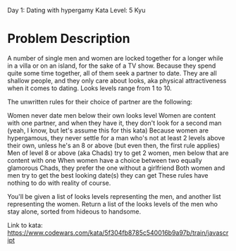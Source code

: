 Day 1: Dating with hypergamy
Kata Level: 5 Kyu

Problem Description
====================
A number of single men and women are locked together for a longer while in a villa or on an island, for the sake of a TV show. Because they spend quite some time together, all of them seek a partner to date. They are all shallow people, and they only care about looks, aka physical attractiveness when it comes to dating. Looks levels range from 1 to 10.

The unwritten rules for their choice of partner are the following:

Women never date men below their own looks level
Women are content with one partner, and when they have it, they don't look for a second man (yeah, I know, but let's assume this for this kata)
Because women are hypergamous, they never settle for a man who's not at least 2 levels above their own, unless he's an 8 or above (but even then, the first rule applies)
Men of level 8 or above (aka Chads) try to get 2 women, men below that are content with one
When women have a choice between two equally glamorous Chads, they prefer the one without a girlfriend
Both women and men try to get the best looking date(s) they can get
These rules have nothing to do with reality of course.

You'll be given a list of looks levels representing the men, and another list representing the women. Return a list of the looks levels of the men who stay alone, sorted from hideous to handsome.

Link to kata: https://www.codewars.com/kata/5f304fb8785c540016b9a97b/train/javascript
